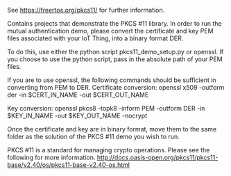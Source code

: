 See https://freertos.org/pkcs11/ for further information.

Contains projects that demonstrate the PKCS #11 library.
In order to run the mutual authentication demo, please convert the certificate and key PEM files associated with your IoT Thing, into a binary format DER.

To do this, use either the python script pkcs11_demo_setup.py or openssl.
If you choose to use the python script, pass in the absolute path of your PEM files.

If you are to use openssl, the following commands should be sufficient in converting from PEM to DER.
Certificate conversion:
openssl x509 -outform der -in $CERT_IN_NAME -out $CERT_OUT_NAME

Key conversion:
openssl pkcs8 -topk8 -inform PEM -outform DER -in $KEY_IN_NAME -out $KEY_OUT_NAME -nocrypt

Once the certificate and key are in binary format, move them to the same folder as the solution of the PKCS #11 demo you wish to run.

PKCS #11 is a standard for managing crypto operations. Please see the following for more information.
http://docs.oasis-open.org/pkcs11/pkcs11-base/v2.40/os/pkcs11-base-v2.40-os.html




